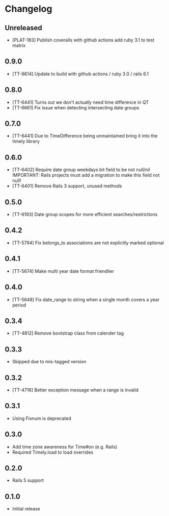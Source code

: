 # Changelog

## Unreleased

* [PLAT-183] Publish coveralls with github actions add ruby 3.1 to test matrix

## 0.9.0

* [TT-8614] Update to build with github actions / ruby 3.0 / rails 6.1

## 0.8.0

* [TT-6441] Turns out we don't actually need time difference in QT
* [TT-6661] Fix issue when detecting intersecting date groups

## 0.7.0

* [TT-6441] Due to TimeDifference being unmaintained bring it into the timely library

## 0.6.0

* [TT-6402] Require date group weekdays bit field to be not null/nil
            IMPORTANT: Rails projects must add a migration to make this field not null!
* [TT-6401] Remove Rails 3 support, unused methods

## 0.5.0

* [TT-6193] Date group scopes for more efficient searches/restrictions

## 0.4.2

* [TT-5794] Fix belongs_to associations are not explicitly marked optional

## 0.4.1

* [TT-5674] Make multi year date format friendlier

## 0.4.0

* [TT-5648] Fix date_range to string when a single month covers a year period

## 0.3.4

* [TT-4812] Remove bootstrap class from calender tag

## 0.3.3

* Skipped due to mis-tagged version

## 0.3.2

* [TT-4716] Better exception message when a range is invalid

## 0.3.1

* Using Fixnum is deprecated

## 0.3.0

* Add time zone awareness for Time#on (e.g. Rails)
* Required Timely.load to load overrides

## 0.2.0

* Rails 5 support

## 0.1.0

* Initial release
